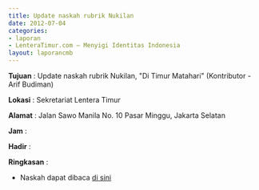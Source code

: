 ```yaml
---
title: Update naskah rubrik Nukilan
date: 2012-07-04
categories:
- laporan
- LenteraTimur.com – Menyigi Identitas Indonesia
layout: laporancmb
---
```



**Tujuan** : Update naskah rubrik Nukilan, "Di Timur Matahari" (Kontributor - Arif Budiman)

**Lokasi** : Sekretariat Lentera Timur 

**Alamat** : Jalan Sawo Manila No. 10 Pasar Minggu, Jakarta Selatan

**Jam** : 

**Hadir** :  


**Ringkasan** : 
* Naskah dapat dibaca [di sini](http://www.lenteratimur.com/2012/07/%e2%80%9cdi-timur-matahari%e2%80%9d-lukisan-yang-tak-berbingkai/)
